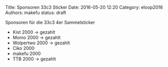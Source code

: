 Title: Sponsoren 33c3 Sticker
Date: 2016-05-20 12:20
Category: eloop2016
Authors: makefu
status: draft

Sponsoren für die 33c3 4er Sammelsticker
* Kist 2000 -> gezahlt
* Momo 2000 -> gezahlt
* Wolpertwo 2000 -> gezahlt
* Ciko 2000
* makefu 2000
* TTB 2000 -> gezahlt
